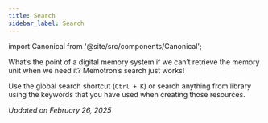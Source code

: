 ```yaml
---
title: Search
sidebar_label: Search
---
```

import Canonical from '@site/src/components/Canonical';

<Canonical path="/memotron/features/search" />

What’s the point of a digital memory system if we can’t retrieve the memory unit when we need it? Memotron’s search just works!

Use the global search shortcut (```Ctrl + K```) or search anything from library using the keywords that you have used when creating those resources.

<!-- We got you covered even in cases when you can’t remember the keywords. Just toggle the Semantic search, put anything that you vaguely remember into search bar and let the AI model do the search for you. -->

*Updated on February 26, 2025*